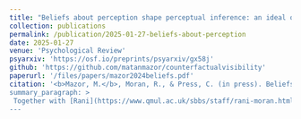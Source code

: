 ```yaml
---
title: "Beliefs about perception shape perceptual inference: an ideal observer model of detection"
collection: publications
permalink: /publication/2025-01-27-beliefs-about-perception
date: 2025-01-27
venue: 'Psychological Review'
psyarxiv: 'https://osf.io/preprints/psyarxiv/gx58j'
github: 'https://github.com/matanmazor/counterfactualvisibility'
paperurl: '/files/papers/mazor2024beliefs.pdf'
citation: '<b>Mazor, M.</b>, Moran, R., & Press, C. (in press). Beliefs about perception shape perceptual inference: an ideal observer model of detection. <i>Psychological Review</i>''
summary_paragraph: >
 Together with [Rani](https://www.qmul.ac.uk/sbbs/staff/rani-moran.html) and [Clare](https://profiles.ucl.ac.uk/6628-clare-press), we propose a new way to model perceptual detection decisions (decisions about whether something is present or absent). Our model has only one sensor that is sensitive to the presence of a target image, and participants are assumed to observe this sensor and make decisions based on its output. This model exemplifies two principles. First, deciding that something is not there based on the sensor not activating is what philosophers call "an argument from ignorance". And second, this makes decisions about absence strongly dependent on beliefs about the probability that the sensor would activate when the target image is present. The model fits well data from three detection experiments, and reveals that people vary in how much they take into account the properties of the sensor when making decisions about absence. 
---
```

